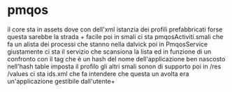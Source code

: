 pmqos
=====
il core sta in assets
dove con dell'xml istanzia dei profili prefabbricati
forse questa sarebbe la strada + facile
poi in smali
ci sta pmqosActiviti.smali
che fa un alista dei processi che stanno nella dalvick
poi in PmqosService giustamente ci sta il servizio
che scansiona la lista ed in funzione di un confronto con il tag che è un hash del nome dell'applicazione ben nascosto nell'hash table
imposta il profilo
gli altri smali sonon di supporto
poi
in /res /values
ci sta ids.xml
che fa intendere che questa un avolta era un'applicazione gestibile dall'utente+
